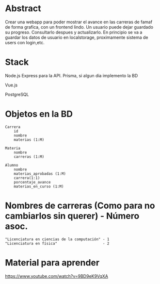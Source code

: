 # Abstract
Crear una webapp para poder mostrar el avance en las carreras de famaf de forma grafica, con un frontend lindo.
Un usuario puede dejar guardado su progreso. Consultarlo despues y actualizarlo.
En principio se va a guardar los datos de usuario en localstorage, proximamente sistema de users con login,etc.

# Stack
Node.js
    Express para la API.
    Prisma, si algun dia implemento la BD

Vue.js

PostgreSQL

# Objetos en la BD
```
Carrera
    id
    nombre
    materias (1:M)

Materia
    nombre
    carreras (1:M)

Alumno
    nombre
    materias_aprobadas (1:M)
    carrera(1:1)
    porcentaje_avance
    materias_en_curso (1:M)
```
# Nombres de carreras (Como para no cambiarlos sin querer) - Número asoc.
    "Licenciatura en ciencias de la computación" - 1
    "Licenciatura en física"                     - 2



# Material para aprender
https://www.youtube.com/watch?v=9BD9eK9VqXA